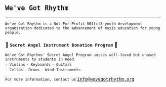 <head>
    <link rel="icon" type="image/ico" href="favicon.ico">
    <link rel="icon" type="image/ico" href="images/favicon.ico">
</head>
<style>
h1 {
    font-size: 25px;
}
body {
    background-image: url('watercolor-bg.png');
    background-repeat: no-repeat;
    background-position: center;
    background-size: 1450px 1450px;
}
a { 
	font-family: Consolas,monaco,monospace; 
}
</style>

# `We've Got Rhythm`

---

`We've Got Rhythm is a Not-For-Profit 501(c)3 youth development organization dedicated to the advancement of music education for young people.`

### 🎻 `Secret Angel Instrument Donation Program` 🎺

`We've Got Rhythms' Secret Angel Program unites well-loved but unused instruments to students in need.`  
`- Violins`
`- Keyboards`
`- Guitars`  
`- Cellos`
`- Drums`
`- Wind Instruments`

`For more information, contact us`
<info@wevegotrhythm.org>  